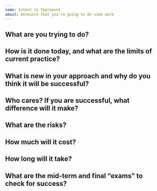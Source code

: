 ```yaml
---
name: Intent to Implement
about: Announce that you're going to do some work
---
```


<!--
Welcome! Before creating a new issue:
* Search for relevant issues
* Look at docs/Roadmap.ipynb to make sure we don't already want the same thing
* Follow the issue reporting guidelines:
https://jupyterlab.readthedocs.io/en/latest/getting_started/issue.html
-->

## What are you trying to do?

<!--Articulate your objectives using absolutely no jargon.-->

## How is it done today, and what are the limits of current practice?

<!--Does another Language Server client already implement this feature?-->

## What is new in your approach and why do you think it will be successful?

## Who cares? If you are successful, what difference will it make?

## What are the risks?

## How much will it cost?

<!-- Development time aside, what will the review time, CI resources, and future maintenance burden be? -->

## How long will it take?

## What are the mid-term and final “exams” to check for success?

<!-- adapted from "The Heilmeier Catechism": https://www.darpa.mil/work-with-us/heilmeier-catechism -->
